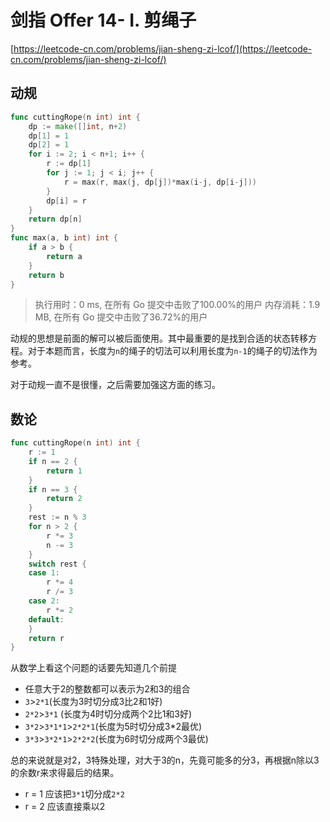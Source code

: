 # 剑指 Offer 14- I. 剪绳子
[https://leetcode-cn.com/problems/jian-sheng-zi-lcof/](https://leetcode-cn.com/problems/jian-sheng-zi-lcof/)

## 动规
```go
func cuttingRope(n int) int {
	dp := make([]int, n+2)
	dp[1] = 1
	dp[2] = 1
	for i := 2; i < n+1; i++ {
		r := dp[1]
		for j := 1; j < i; j++ {
			r = max(r, max(j, dp[j])*max(i-j, dp[i-j]))
		}
		dp[i] = r
	}
	return dp[n]
}
func max(a, b int) int {
	if a > b {
		return a
	}
	return b
}
```

>执行用时：0 ms, 在所有 Go 提交中击败了100.00%的用户
内存消耗：1.9 MB, 在所有 Go 提交中击败了36.72%的用户

动规的思想是前面的解可以被后面使用。其中最重要的是找到合适的状态转移方程。对于本题而言，长度为`n`的绳子的切法可以利用长度为`n-1`的绳子的切法作为参考。

对于动规一直不是很懂，之后需要加强这方面的练习。

## 数论
```go
func cuttingRope(n int) int {
	r := 1
	if n == 2 {
		return 1
	}
	if n == 3 {
		return 2
	}
	rest := n % 3
	for n > 2 {
		r *= 3
		n -= 3
	}
	switch rest {
	case 1:
		r *= 4
		r /= 3
	case 2:
		r *= 2
	default:
	}
	return r
}
```
从数学上看这个问题的话要先知道几个前提

- 任意大于2的整数都可以表示为2和3的组合
- `3`>`2*1`(长度为3时切分成3比2和1好)
- `2*2`>`3*1` (长度为4时切分成两个2比1和3好)
- `3*2`>`3*1*1`>`2*2*1`(长度为5时切分成3*2最优)
- `3*3`>`3*2*1`>`2*2*2`(长度为6时切分成两个3最优)

总的来说就是对2，3特殊处理，对大于3的n，先竟可能多的分3，再根据n除以3的余数r来求得最后的结果。

- r = 1 应该把`3*1`切分成`2*2`
- r = 2 应该直接乘以2